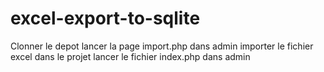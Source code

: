 # excel-export-to-sqlite

Clonner le depot
lancer la page import.php dans admin
importer le fichier excel dans le projet
lancer le fichier index.php dans admin
